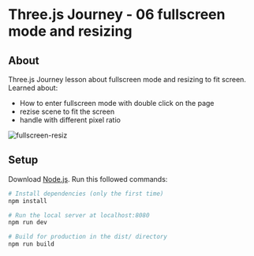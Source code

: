 # Three.js Journey - 06 fullscreen mode and resizing

## About

Three.js Journey lesson about fullscreen mode and resizing to fit screen. Learned about:

- How to enter fullscreen mode with double click on the page
- rezise scene to fit the screen 
- handle with different pixel ratio

![fullscreen-resiz](https://user-images.githubusercontent.com/62032328/228708065-89f394ed-eb60-41ca-99bb-fe4d1fe51d08.gif)



## Setup
Download [Node.js](https://nodejs.org/en/download/).
Run this followed commands:

``` bash
# Install dependencies (only the first time)
npm install

# Run the local server at localhost:8080
npm run dev

# Build for production in the dist/ directory
npm run build
```
